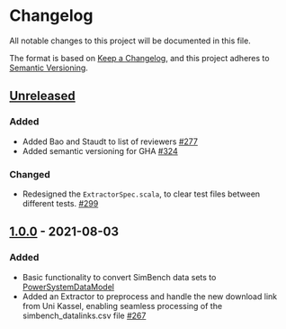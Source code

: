 # Changelog
All notable changes to this project will be documented in this file.

The format is based on [Keep a Changelog](https://keepachangelog.com/en/1.0.0/),
and this project adheres to [Semantic Versioning](https://semver.org/spec/v2.0.0.html).

## [Unreleased]
### Added
-   Added Bao and Staudt to list of reviewers [#277](https://github.com/ie3-institute/simBench2psdm/issues/277)
-   Added semantic versioning for GHA [#324](https://github.com/ie3-institute/simBench2psdm/issues/324)

### Changed
-   Redesigned the `ExtractorSpec.scala`, to clear test files between different tests. [#299](https://github.com/ie3-institute/simBench2psdm/issues/299)

## [1.0.0] - 2021-08-03
### Added
-   Basic functionality to convert SimBench data sets to [PowerSystemDataModel](https://github.com/ie3-institute/powersystemdatamodel)
-   Added an Extractor to preprocess and handle the new download link from Uni Kassel, enabling seamless processing of
	the simbench_datalinks.csv file [#267](https://github.com/ie3-institute/simBench2psdm/issues/267)

[Unreleased]: https://github.com/ie3-institute/simbench2psdm/compare/v1.0...HEAD
[1.0.0]: https://github.com/ie3-institute/simbench2psdm/releases/tag/1.0
